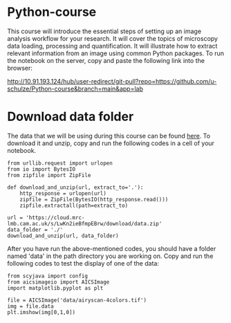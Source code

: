 # Python-course
This course will introduce the essential steps of setting up an image analysis workflow for your research. It will cover the topics of microscopy data loading, processing and quantification. It will illustrate how to extract relevant information from an image using common Python packages. To run the notebook on the server, copy and paste the following link into the browser: 

http://10.91.193.124/hub/user-redirect/git-pull?repo=https://github.com/u-schulze/Python-course&branch=main&app=lab


# Download data folder
The data that we will be using during this course can be found [here](https://cloud.mrc-lmb.cam.ac.uk/s/LwKn2ieBfmpEBrw/download/data.zip). To download it and unzip, copy and run the following codes in a cell of your notebook.
```
from urllib.request import urlopen
from io import BytesIO
from zipfile import ZipFile

def download_and_unzip(url, extract_to='.'):
    http_response = urlopen(url)
    zipfile = ZipFile(BytesIO(http_response.read()))
    zipfile.extractall(path=extract_to)

url = 'https://cloud.mrc-lmb.cam.ac.uk/s/LwKn2ieBfmpEBrw/download/data.zip'
data_folder = './'
download_and_unzip(url, data_folder) 
```
After you have run the above-mentioned codes, you should have a folder named 'data' in the path directory you are working on. Copy and run the following codes to test the display of one of the data:
```
from scyjava import config
from aicsimageio import AICSImage
import matplotlib.pyplot as plt

file = AICSImage('data/airyscan-4colors.tif')
img = file.data
plt.imshow(img[0,1,0]) 
```

